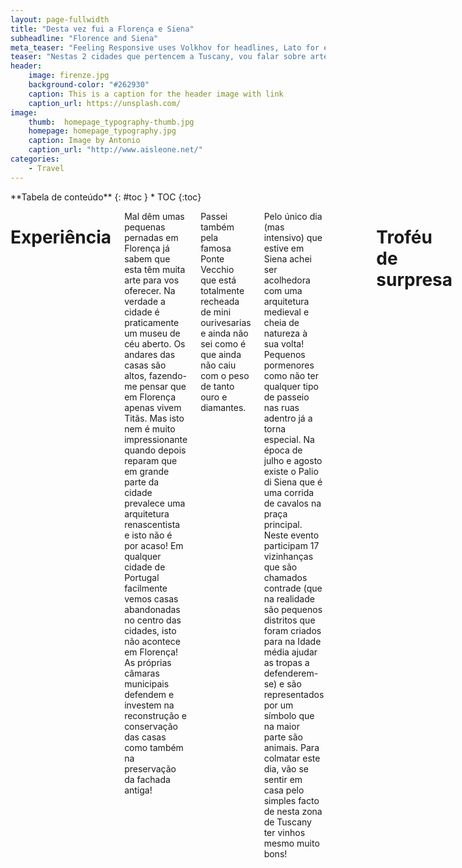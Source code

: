 ```yaml
---
layout: page-fullwidth
title: "Desta vez fui a Florença e Siena"
subheadline: "Florence and Siena"
meta_teaser: "Feeling Responsive uses Volkhov for headlines, Lato for everything else and if you are in need to show some code, it will be in Lucida Console."
teaser: "Nestas 2 cidades que pertencem a Tuscany, vou falar sobre arte, arquitetura, sanitas, vinhos e pizza! Tudo isto com um cheirinho a humor."
header:
    image: firenze.jpg
    background-color: "#262930"
    caption: This is a caption for the header image with link
    caption_url: https://unsplash.com/
image:
    thumb:  homepage_typography-thumb.jpg
    homepage: homepage_typography.jpg
    caption: Image by Antonio
    caption_url: "http://www.aisleone.net/"
categories:
    - Travel
---
```

<!--more-->

<div class="row">
<div class="medium-4 medium-push-8 columns" markdown="1">
<div class="panel radius" markdown="1">
**Tabela de conteúdo**
{: #toc }
*  TOC
{:toc}
</div>
</div><!-- /.medium-4.columns -->



<div class="medium-8 medium-pull-4 columns" markdown="1">


# Experiência

Mal dêm umas pequenas pernadas em Florença já sabem que esta têm muita arte para vos oferecer. Na verdade a cidade é praticamente um museu de céu aberto. 
Os andares das casas são altos, fazendo-me pensar que em Florença apenas vivem Titãs. Mas isto nem é muito impressionante quando depois reparam que em grande parte da cidade prevalece uma arquitetura renascentista e isto não é por acaso! 
Em qualquer cidade de Portugal facilmente vemos casas abandonadas no centro das cidades, isto não acontece em Florença! As próprias câmaras municipais defendem e investem na reconstrução e conservação das casas como também na preservação da fachada antiga!

Passei também pela famosa Ponte Vecchio que está totalmente recheada de mini ourivesarias e ainda não sei como é que ainda não caiu com o peso de tanto ouro e diamantes.

Pelo único dia (mas intensivo) que estive em Siena achei ser acolhedora com uma arquitetura medieval e cheia de natureza à sua volta! Pequenos pormenores como não ter qualquer tipo de passeio nas ruas adentro já a torna especial.
Na época de julho e agosto existe o Palio di Siena que é uma corrida de cavalos na praça principal. Neste evento participam 17 vizinhanças que são chamados contrade (que na realidade são pequenos distritos que foram criados para na Idade média ajudar as tropas a defenderem-se) e são representados por um símbolo que na maior parte são animais. 
Para colmatar este dia, vão se sentir em casa pelo simples facto de nesta zona de Tuscany ter vinhos mesmo muito bons! 

<div style="width:100%;height:0;padding-bottom:76%;position:relative;"><iframe src="https://giphy.com/embed/btZEAKlDWnBcY" width="100%" height="100%" style="position:absolute" frameBorder="0" class="giphy-embed" allowFullScreen></iframe></div><p><a href="https://giphy.com/gifs/wine-o-clock-btZEAKlDWnBcY"></a></p>

<br>

# Troféu de surpresa
> 
> <span class="teaser">É atribuído ao local que mais superou as minhas expectativas durante a viagem.</span>

### 🏆 Duomo de Florença à noite 🏆
<br>
    
![museum]({{ site.baseurl }}/images/PSX_20190927_203909.jpg)

Sim, é espetacularmente ENORME! Repara bem naquelas pequenas formigas humanas na imagem!

Foi aqui que eu percebi porque tanta gente falava que facilmente poderias ficar com a síndrome de [Firenze][stendhal] (mais conhecido por Stendhal, mas decidi não colocar este nome porque parece que estaria a falar de secar a roupa à moda "antiga") ao visitar coisas que realmente parecem de outro mundo.
Durante o dia conseguem ver que aquilo é enorme mas quando lá passam durante a noite a emoção ao olhar para lá é completamente exorbitante.

<br>

# Carta na manga:
🥭 Ao usar o autocarro, podem usar o vosso cartão de crédito desde que tenha [NFC][nfc-mean], que vai substituir a necessidade de comprar um cartão para depois ser carregado.

🥭 Procura locais menos turísticos em Florença, como por exemplo visitar o Belvedere Forte onde têm uma vista completa da cidade ou ver o por do sol na Ponte S.Niccolò acompanhada de umas cervejas fresquinhas e artesanais de Itália!

<br>

# Resumo
* Cmon, quem é que não gosta de uma pizza? Ainda para mais, é o local onde podes comer das melhores pizzas!
* Fiquei a perceber que se trada de uma cultura que prefere ver séries e filmes dublados às legendas, tendo um enorme impacto na aprendizagem das línguas não maternas, por exemplo, o Inglês. 
* Como prémio por chegares até aqui, expresso-te o meu agrado com uma foto da casa de banho do meu Airbnb que tinha um tampo de sanita com um design muito prático (men's will understand), vou deixar aqui a prova do crime:

![museum]({{ site.baseurl }}/images/pipeline.png)

Se você gostou, bota likezão belo, volumoso e gostoso. Partilhem com os vossos avôs, netos, bisnetos e afilhados. Abreijos caros leitores.

[stendhal]: https://pt.wikipedia.org/wiki/S%C3%ADndrome_de_Stendhal
[nfc-mean]: https://pt.wikipedia.org/wiki/Near_Field_Communication


<style>
@import url("https://fonts.googleapis.com/css?family=Poppins:300,400,600");

// color map
$COLOR: (
	prime: #3b70fc,
	dark: #3c3c3c,
	grey: #dddfe6,
	white: #f9f9f9
);

// color function
@function color($color) {
	@return map-get($COLOR,
  $color);
}

.container {
	margin: auto;
	font-family: "Poppins", Arial, san-serif;
	line-height: 1.4;
	display: flex;
	justify-content: center;
	align-items: center;
	background-color: color(white);
	height: 100%;
}


// styles
.card {
	background: #fff
		url("https://storage.googleapis.com/chydlx/codepen/minimalist-profile-card/card-bg.jpg")
		top -10% center no-repeat;
	background-size: contain;
	border-radius: 10px;
	box-shadow: 0 10px 30px -5px rgba(color(dark), 0.2);
	text-align: center;
	padding: 30px 60px;
	img {
		background-color: color(grey);
		height: 120px;
		width: 120px;
		border-radius: 50%;
		margin: auto auto 15px;
		display: block;
	}
	h1 {
		font-size: 22px;
		margin: 10px auto 0;
		letter-spacing: 1px;
	}
	h2 {
		margin: auto;
		color: darken(color(grey), 15);
		font-weight: 300;
		font-size: 14px;
	}
	.button {
		display: block;
		text-decoration: none;
		background: color(prime);
		color: color(white);
		padding: 12px;
		border: none;
		border-radius: 25px;
		margin-top: 30px;
		font-size: 16px;
		font-weight: 700;
		min-width: 200px;
		transition: 0.2s;
		span {
			font-size: 20px;
			line-height: 1;
			vertical-align: top;
		}
		&:hover {
			background: darken(color(prime), 7);
		}
	}
}


</style>
<div class="card">
    <img src="https://storage.googleapis.com/chydlx/codepen/minimalist-profile-card/user-img.jpg" alt="Chyno Deluxe">
    <h1>Chyno Deluxe</h1>
    <h2>Front-end Developer</h2>
    <a class="button" href="https://instagram.com/chynodeluxe" target="_blank"><span>+</span> Follow</a>
</div>



</div><!-- /.medium-8.columns -->
</div><!-- /.row -->
